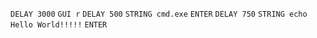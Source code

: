 `DELAY 3000`
`GUI r`
`DELAY 500`
`STRING cmd.exe`
`ENTER`
`DELAY 750`
`STRING echo Hello World!!!!!`
`ENTER`